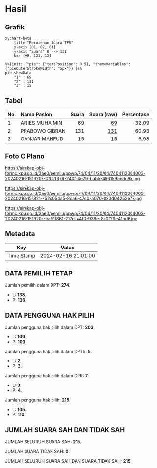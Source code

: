 # Hasil

## Grafik

```mermaid
xychart-beta
    title "Perolehan Suara TPS"
    x-axis [01, 02, 03]
    y-axis "Suara" 0 --> 131
    bar [69, 131, 15]
```

```mermaid
%%{init: {"pie": {"textPosition": 0.5}, "themeVariables": {"pieOuterStrokeWidth": "5px"}} }%%
pie showData
    "1" : 69
    "2" : 131
    "3" : 15
```

## Tabel

| No. | Nama Paslon    | Suara | Suara (raw) | Persentase |
|:--- |:-------------- | -----:| -----------:| ----------:|
| 1   | ANIES MUHAIMIN | 69    | [69][p-1]   | 32,09      |
| 2   | PRABOWO GIBRAN | 131   | [131][p-2]  | 60,93      |
| 3   | GANJAR MAHFUD  | 15    | [15][p-3]   | 6,98       |


[p-1]: https://github.com/gigit-pemilu/pemilu-2024-74-sulawesi-tenggara/blob/main/pilpres/hitung-suara/sub/74-sulawesi-tenggara/sub/04-buton/sub/11-pasarwajo/sub/2004-lapodi/sub/003-tps/sub/paslon-1.txt
[p-2]: https://github.com/gigit-pemilu/pemilu-2024-74-sulawesi-tenggara/blob/main/pilpres/hitung-suara/sub/74-sulawesi-tenggara/sub/04-buton/sub/11-pasarwajo/sub/2004-lapodi/sub/003-tps/sub/paslon-2.txt
[p-3]: https://github.com/gigit-pemilu/pemilu-2024-74-sulawesi-tenggara/blob/main/pilpres/hitung-suara/sub/74-sulawesi-tenggara/sub/04-buton/sub/11-pasarwajo/sub/2004-lapodi/sub/003-tps/sub/paslon-3.txt

## Foto C Plano

https://sirekap-obj-formc.kpu.go.id/3ae0/pemilu/ppwp/74/04/11/20/04/7404112004003-20240216-151920--0fb2f676-240f-4e79-bab5-4661595edc95.jpg

https://sirekap-obj-formc.kpu.go.id/3ae0/pemilu/ppwp/74/04/11/20/04/7404112004003-20240216-151921--52c054a5-8ca6-47c0-a070-023d04252e77.jpg

https://sirekap-obj-formc.kpu.go.id/3ae0/pemilu/ppwp/74/04/11/20/04/7404112004003-20240216-151920--ca91f861-217d-44f0-938e-8c0f29e41bd6.jpg


## Metadata

| Key        | Value               |
| ---------- | ------------------- |
| Time Stamp | 2024-02-16 21:01:00 |


## DATA PEMILIH TETAP

Jumlah pemilih dalam DPT: **274**.
 * L: **138**.
 * P: **136**.

## DATA PENGGUNA HAK PILIH

Jumlah pengguna hak pilih dalam DPT: **203**.
 * L: **100**.
 * P: **103**.

Jumlah pengguna hak pilih dalam DPTb: **5**.
 * L: **2**.
 * P: **3**.

Jumlah pengguna hak pilih dalam DPK: **7**.
 * L: **3**.
 * P: **4**.

Jumlah pengguna hak pilih: **215**.
 * L: **105**.
 * P: **110**.

## JUMLAH SUARA SAH DAN TIDAK SAH

JUMLAH SELURUH SUARA SAH: **215**.

JUMLAH SUARA TIDAK SAH: **0**.

JUMLAH SELURUH SUARA SAH DAN SUARA TIDAK SAH: **215**.


